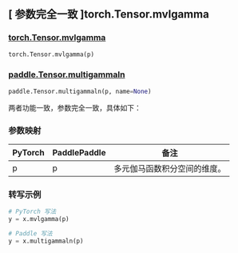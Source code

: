 ## [ 参数完全一致 ]torch.Tensor.mvlgamma

### [torch.Tensor.mvlgamma](https://pytorch.org/docs/stable/generated/torch.Tensor.mvlgamma.html#torch-tensor-mvlgamma)

```python
torch.Tensor.mvlgamma(p)
```

### [paddle.Tensor.multigammaln](https://github.com/PaddlePaddle/Paddle/blob/be090bd0bc9ac7a8595296c316b3a6ed3dc60ba6/python/paddle/tensor/math.py#L5099)

```python
paddle.Tensor.multigammaln(p, name=None)
```

两者功能一致，参数完全一致，具体如下：

### 参数映射

| PyTorch | PaddlePaddle | 备注                                                 |
| ------- | ------------ | ---------------------------------------------------- |
| p       | p            | 多元伽马函数积分空间的维度。                         |

### 转写示例

```python
# PyTorch 写法
y = x.mvlgamma(p)

# Paddle 写法
y = x.multigammaln(p)
```
